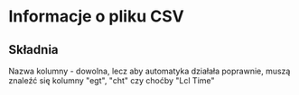 # Informacje o pliku CSV
## Składnia
Nazwa kolumny - dowolna, lecz aby automatyka działała poprawnie, muszą znaleźć się kolumny "egt", "cht" czy choćby "Lcl Time"